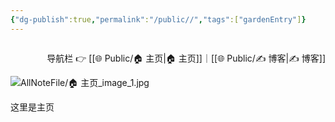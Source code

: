 ```yaml
---
{"dg-publish":true,"permalink":"/public//","tags":["gardenEntry"]}
---
```


<span style="float:right;">

导航栏  👉  [[🌐  Public/🏠 主页\|🏠 主页]]｜[[🌐  Public/✍️ 博客\|✍️ 博客]] 

</span>

![AllNoteFile/🏠 主页_image_1.jpg](/img/user/AllNoteFile/%F0%9F%8F%A0%20%E4%B8%BB%E9%A1%B5_image_1.jpg)

这里是主页